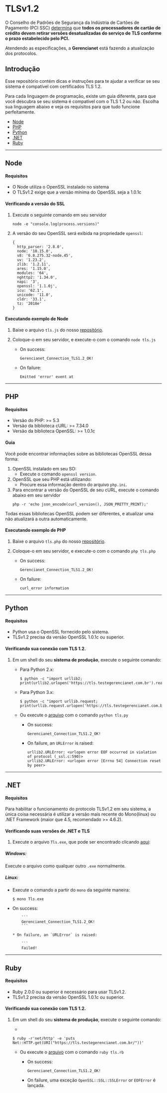 # TLSv1.2

O Conselho de Padrões de Segurança da Indústria de Cartões de Pagamento (PCI SSC) [determina](http://blog.pcisecuritystandards.org/migrating-from-ssl-and-early-tls) que **todos os processadores de cartão de crédito devem retirar versões desatualizadas do serviço de TLS conforme o prazo estabelecido pelo PCI.**

Atendendo as especificações, a **Gerencianet** está fazendo a atualização dos protocolos.

## Introdução

Esse repositório contém dicas e instruções para te ajudar a verificar se seu sistema é compatível com certificados TLS 1.2.

Para cada linguagem de programação, existe um guia diferente, para que você descubra se seu sistema é compatível com o TLS 1.2 ou não. Escolha sua linguagem abaixo e veja os requisitos para que tudo funcione perfeitamente.

* [Node](#node)
* [PHP](#php)
* [Python](#python)
* [.NET](#net)
* [Ruby](#ruby)

* * *

## Node

#### Requisitos

- O Node utiliza o OpenSSL instalado no sistema
- O TLSv1.2 exige que a versão mínima do OpenSSL seja a 1.0.1c

#### Verificando a versão do SSL

1. Execute o seguinte comando em seu servidor
    ```
    node -e "console.log(process.versions)"
    ```
2. A versão do seu OpenSSL será exibida na propriedade `openssl`:
    ```
    {
      http_parser: '2.8.0',
      node: '10.15.0',
      v8: '6.8.275.32-node.45',
      uv: '1.23.2',
      zlib: '1.2.11',
      ares: '1.15.0',
      modules: '64',
      nghttp2: '1.34.0',
      napi: '3',
      openssl: '1.1.0j',
      icu: '62.1',
      unicode: '11.0',
      cldr: '33.1',
      tz: '2018e' 
    }
    ```

#### Executando exemplo de Node

1. Baixe o arquivo `tls.js` do nosso [repositório](Node/).
2. Coloque-o em seu servidor, e execute-o com o comando `node tls.js`

    * On success:    
        ```
        Gerencianet_Connection_TLS1.2_OK!
        ```
        
    * On failure:
        ```
        Emitted 'error' event at

* * *

## PHP

#### Requisitos
* Versão do PHP: >= 5.3 
* Versão da biblioteca cURL: >= 7.34.0
* Versão da biblioteca OpenSSL: >= 1.0.1c

#### Guia

Você pode encontrar informações sobre as bibliotecas OpenSSL dessa forma:

1. OpenSSL instalado em seu SO: 
    - Execute o comando `openssl version`.
1. OpenSSL que seu PHP está utilizando:
    - Procure essa informação dentro do arquivo `php.ini`.
1. Para encontrar a versão do OpenSSL de seu cURL, execute o comando abaixo em seu servidor
    ```
    php -r 'echo json_encode(curl_version(), JSON_PRETTY_PRINT);'
    ```

Todas essas bibliotecas OpenSSL podem ser diferentes, e atualizar uma não atualizará a outra automaticamente.

#### Executando exemplo de PHP

1. Baixe o arquivo `tls.php` do nosso [repositório](PHP/).
2. Coloque-o em seu servidor, e execute-o com o comando `php tls.php`

    * On success:    
        ```
        Gerencianet_Connection_TLS1.2_OK!
        ```
        
    * On failure:
        ```
        curl_error information

* * *

## Python

#### Requisitos

* Python usa o OpenSSL fornecido pelo sistema.
* TLSv1.2 precisa da versão OpenSSL 1.0.1c ou superior.

#### Verificando sua conexão com TLS 1.2.

1. Em um shell do seu **sistema de produção**, execute o seguinte comando: 

    * Para Python 2.x:

        ```
        $ python -c "import urllib2; print(urllib2.urlopen('https://tls.testegerencianet.com.br').read())"
        ```

    * Para Python 3.x:

        ```
        $ python -c "import urllib.request; print(urllib.request.urlopen('https://tls.testegerencianet.com.br').read())"
        ```
    
    * Ou execute o [arquivo](Python/tls.py) com o comando `python tls.py`

        * On success:
            
            ```
            Gerencianet_Connection_TLS1.2_OK!
            ```
        
        * On failure, an `URLError` is raised:
            
            ```
            urllib2.URLError: <urlopen error EOF occurred in violation of protocol (_ssl.c:590)>
            urllib2.URLError: <urlopen error [Errno 54] Connection reset by peer>
            ```

* * *

## .NET

#### Requisitos
Para habilitar o funcionamento do protocolo TLSv1.2 em seu sistema, a única coisa necessária é utilizar a versão mais recente do Mono(linux) ou .NET Framework (maior que 4.5, recomendado >= 4.6.2).

#### Verificando suas versões de .NET e TLS

1. Execute o arquivo `Tls.exe`, que pode ser encontrado clicando [aqui](C%23/):

##### Windows:
  Execute o arquivo como qualquer outro `.exe` normalmente.

##### Linux:
  - Execute o comando a partir do `mono` da seguinte maneira:
    ```
    $ mono Tls.exe
    ```

  * On success:
            
            ```
            Gerencianet_Connection_TLS1.2_OK!
            ```
        
        * On failure, an `URLError` is raised:
            
            ```
            Failed!

* * *

## Ruby

#### Requisitos

* Ruby 2.0.0 ou superior é necessário para usar TLSv1.2.
* TLSv1.2 precisa da versão OpenSSL 1.0.1c ou superior.

#### Verificando sua conexão com TLS 1.2.

1. Em um shell do seu **sistema de produção**, execute o seguinte comando: 

    * 
    ```
    $ ruby -r'net/http' -e 'puts Net::HTTP.get(URI("https://tls.testegerencianet.com.br/"))'
    ```
    
    * Ou execute o [arquivo](Ruby/tls.rb) com o comando `ruby tls.rb`

        * On success:
            
            ```
            Gerencianet_Connection_TLS1.2_OK!
            ```
        
        * On failure, uma exceção `OpenSSL::SSL::SSLError` or `EOFError` é lançada.
